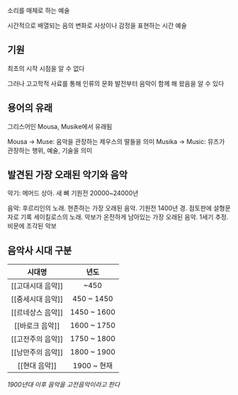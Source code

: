 
소리를 매체로 하는 예술

시간적으로 배열되는 음의 변화로 사상이나 감정을 표현하는 시간 예술

## 기원
최초의 시작 시점을 알 수 없다

그러나 고고학적 사료를 통해 인류의 문화 발전부터 음악이 함께 해 왔음을 알 수 있다

## 용어의 유래

그리스어인 Mousa, Musike에서 유래됨

Mousa $\rightarrow$ Muse: 음악을 관장하는 제우스의 딸들을 의미
Musika $\rightarrow$ Music: 뮤즈가 관장하는 행위, 예술, 기술을 의미

## 발견된 가장 오래된 악기와 음악
악기: 메머드 상아. 새 뼈 기원전 20000~24000년

음악: 후르리인의 노래. 현존하는 가장 오래된 음악. 기원전 1400년 경. 점토판에 설형문자로 기록
        세이킬로스의 노래. 악보가 온전하게 남아있는 가장 오래된 음악. 1세기 추정. 비문에 조각된 악보

## 음악사 시대 구분

|      시대명       |    년도     |
|:-----------------:|:-----------:|
|   [[고대시대 음악]]    |    ~450     |
|   [[중세시대 음악]]    | 450 ~ 1450  |
| [[르네상스 음악]] | 1450 ~ 1600 |
|  [[바로크 음악]]  | 1600 ~ 1750 |
| [[고전주의 음악]] | 1750 ~ 1800 |
| [[낭만주의 음악]] | 1800 ~ 1900 |
|   [[현대 음악]]   | 1900 ~ 현재 |

*1900년대 이후 음악을 고전음악이라고 한다*
